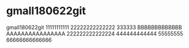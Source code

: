 # gmall180622git
gmall180622git
11111111111
22222222222222
333333
BBBBBBBBBBBBB
AAAAAAAAAAAAAAAA
222222222222224
444444444444
55555555
66666666666666
